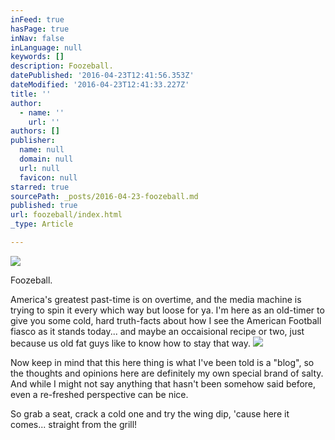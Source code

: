 ```yaml
---
inFeed: true
hasPage: true
inNav: false
inLanguage: null
keywords: []
description: Foozeball.
datePublished: '2016-04-23T12:41:56.353Z'
dateModified: '2016-04-23T12:41:33.227Z'
title: ''
author:
  - name: ''
    url: ''
authors: []
publisher:
  name: null
  domain: null
  url: null
  favicon: null
starred: true
sourcePath: _posts/2016-04-23-foozeball.md
published: true
url: foozeball/index.html
_type: Article

---
```

![](https://the-grid-user-content.s3-us-west-2.amazonaws.com/ef2492d5-d447-4d20-88e6-7675d537112f.jpg)

Foozeball.

America's greatest past-time is on overtime, and the media machine is trying to spin it every which way but loose for ya. I'm here as an old-timer to give you some cold, hard truth-facts about how I see the American Football fiasco as it stands today... and maybe an occaisional recipe or two, just because us old fat guys like to know how to stay that way.
![](https://the-grid-user-content.s3-us-west-2.amazonaws.com/3448b4de-c769-4373-b50e-9370424042a9.jpg)

Now keep in mind that this here thing is what I've been told is a "blog", so the thoughts and opinions here are definitely my own special brand of salty. And while I might not say anything that hasn't been somehow said before, even a re-freshed perspective can be nice.  
  
So grab a seat, crack a cold one and try the wing dip, 'cause here it comes... straight from the grill!